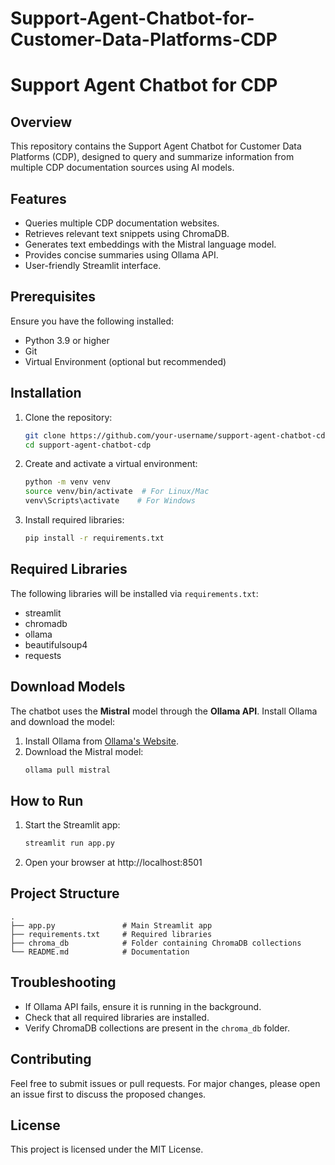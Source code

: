 # Support-Agent-Chatbot-for-Customer-Data-Platforms-CDP

# Support Agent Chatbot for CDP

## Overview
This repository contains the Support Agent Chatbot for Customer Data Platforms (CDP), designed to query and summarize information from multiple CDP documentation sources using AI models.

## Features
- Queries multiple CDP documentation websites.
- Retrieves relevant text snippets using ChromaDB.
- Generates text embeddings with the Mistral language model.
- Provides concise summaries using Ollama API.
- User-friendly Streamlit interface.

## Prerequisites
Ensure you have the following installed:
- Python 3.9 or higher
- Git
- Virtual Environment (optional but recommended)

## Installation
1. Clone the repository:
   ```bash
   git clone https://github.com/your-username/support-agent-chatbot-cdp.git
   cd support-agent-chatbot-cdp
   ```

2. Create and activate a virtual environment:
   ```bash
   python -m venv venv
   source venv/bin/activate  # For Linux/Mac
   venv\Scripts\activate    # For Windows
   ```

3. Install required libraries:
   ```bash
   pip install -r requirements.txt
   ```

## Required Libraries
The following libraries will be installed via `requirements.txt`:
- streamlit
- chromadb
- ollama
- beautifulsoup4
- requests

## Download Models
The chatbot uses the **Mistral** model through the **Ollama API**. Install Ollama and download the model:
1. Install Ollama from [Ollama's Website](https://ollama.ai/download).
2. Download the Mistral model:
   ```bash
   ollama pull mistral
   ```

## How to Run
1. Start the Streamlit app:
   ```bash
   streamlit run app.py
   ```

2. Open your browser at http://localhost:8501

## Project Structure
```
.
├── app.py               # Main Streamlit app
├── requirements.txt     # Required libraries
├── chroma_db            # Folder containing ChromaDB collections
└── README.md            # Documentation
```

## Troubleshooting
- If Ollama API fails, ensure it is running in the background.
- Check that all required libraries are installed.
- Verify ChromaDB collections are present in the `chroma_db` folder.

## Contributing
Feel free to submit issues or pull requests. For major changes, please open an issue first to discuss the proposed changes.

## License
This project is licensed under the MIT License.

